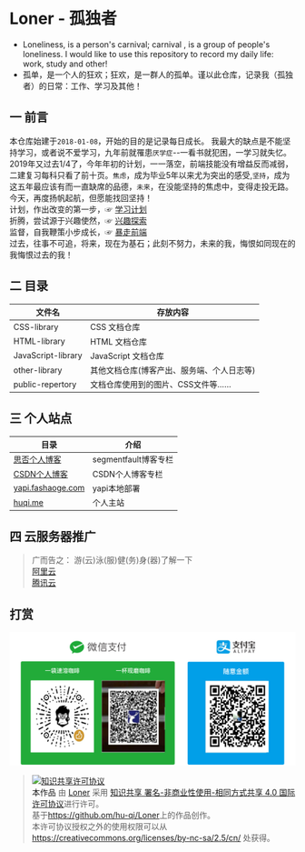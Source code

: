 Loner - 孤独者
===
* Loneliness, is a person's carnival; carnival , is a group of people's loneliness. I would like to use this repository to record my daily life: work, study and other!
* 孤单，是一个人的狂欢；狂欢，是一群人的孤单。谨以此仓库，记录我（孤独者）的日常：工作、学习及其他！


## 一 前言
本仓库始建于`2018-01-08`，开始的目的是记录每日成长。
我最大的缺点是不能坚持学习，或者说不爱学习，九年前就罹患`厌学症`--一看书就犯困，一学习就失忆。
2019年又过去1/4了，今年年初的计划，一一落空，前端技能没有增益反而减弱，二建复习每科只看了前十页。`焦虑`，成为毕业5年以来尤为突出的感受,`坚持`，成为这五年最应该有而一直缺席的品德，`未来`，在没能坚持的焦虑中，变得走投无路。今天，再度扬帆起航，但愿能找回坚持！  
计划，作出改变的第一步，☞ [学习计划](https://github.com/hu-qi/Loner/blob/master/other-library/change-for-myself/logs/README.md#%E4%BA%8C-%E5%AD%A6%E4%B9%A0%E8%AE%A1%E5%88%92)    
折腾，尝试源于兴趣使然，☞ [兴趣探索](https://github.com/hu-qi/Loner/blob/master/other-library/change-for-myself/logs/README.md#三-兴趣探索)    
监督，自我鞭策小步成长，☞ [暴走前端](https://github.com/hu-qi/Loner/tree/master/other-library/change-for-myself)    
过去，往事不可追，将来，现在为基石；此刻不努力，未来的我，悔恨如同现在的我悔恨过去的我！

## 二 目录
| 文件名             | 存放内容                           |
| ------------------ | --------------------------------- |
| CSS-library        | CSS 文档仓库                       |
| HTML-library       | HTML 文档仓库                      |
| JavaScript-library | JavaScript 文档仓库                |
| other-library      | 其他文档仓库(博客产出、服务端、个人日志等)   |
| public-repertory   | 文档仓库使用到的图片、CSS文件等……    |

## 三 个人站点
| 目录                                                   | 介绍                                       |
| ------------------------------------------------------ | ------------------------------------------ |
| [思否个人博客](https://segmentfault.com/blog/huqi)      | segmentfault博客专栏                         |
| [CSDN个人博客](https://www.cnblogs.com/hu-qi/)          | CSDN个人博客专栏        |
| [yapi.fashaoge.com](https://yapi.fashaoge.com)         | yapi本地部署                |
| [huqi.me](https://huqi.me)                             | 个人主站                      |

## 四 云服务器推广
> 广而告之：
> 游(云)泳(服)健(务)身(器)了解一下   
> [阿里云](https://promotion.aliyun.com/ntms/yunparter/invite.html?userCode=gpxmc5j3)   
> [腾讯云](https://cloud.tencent.com/redirect.php?redirect=1025&cps_key=f85209197b74eee56e03d8aa6c0db43d&from=console)   
## 打赏

![reward-me](/public-repertory/img/reward-me.png)
> <a rel="license" href="http://creativecommons.org/licenses/by-nc-sa/4.0/"><img alt="知识共享许可协议" style="border-width:0" src="https://i.creativecommons.org/l/by-nc-sa/4.0/88x31.png" /></a><br /><a xmlns:dct="http://purl.org/dc/terms/" property="dct:title">本作品</a> 由 <a xmlns:cc="http://creativecommons.org/ns#" href="https://github.com/hu-qi/Loner" property="cc:attributionName" rel="cc:attributionURL">Loner</a> 采用 <a rel="license" href="http://creativecommons.org/licenses/by-nc-sa/4.0/">知识共享 署名-非商业性使用-相同方式共享 4.0 国际 许可协议</a>进行许可。<br />基于<a xmlns:dct="http://purl.org/dc/terms/" href="https://github.com/hu-qi/Loner" rel="dct:source">https://github.om/hu-qi/Loner</a>上的作品创作。<br />本许可协议授权之外的使用权限可以从 <a xmlns:cc="http://creativecommons.org/ns#" href="https://creativecommons.org/licenses/by-nc-sa/2.5/cn/" rel="cc:morePermissions">https://creativecommons.org/licenses/by-nc-sa/2.5/cn/</a> 处获得。
